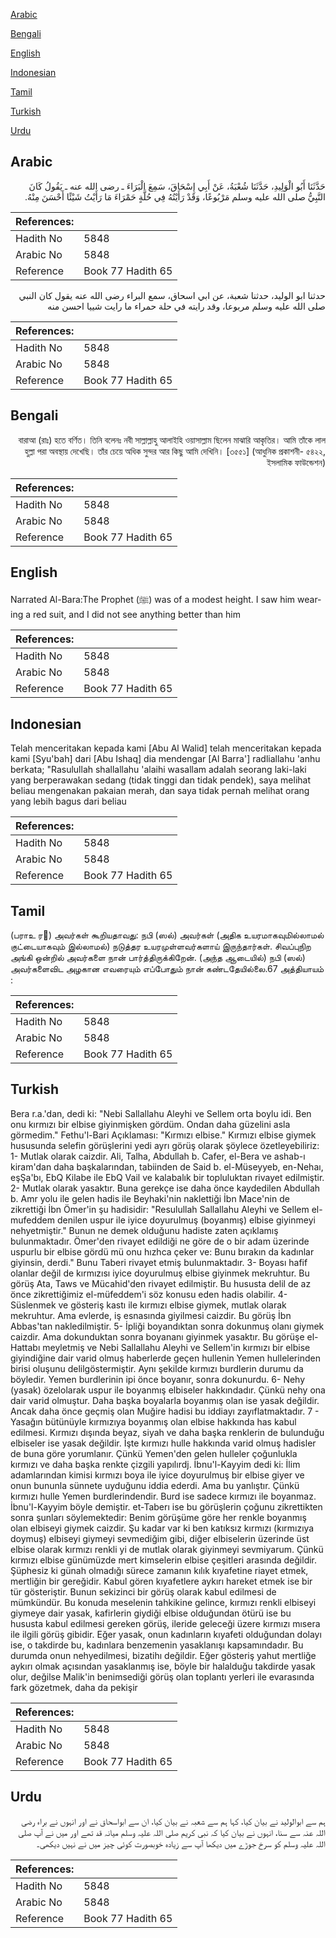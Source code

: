 [Arabic](#arabic)

[Bengali](#bengali)

[English](#english)

[Indonesian](#indonesian)

[Tamil](#tamil)

[Turkish](#turkish)

[Urdu](#urdu)

## Arabic


<div dir="rtl" lang="ar" style={{fontSize:'larger',backgroundColor:'#f8f9fa',padding:20}}>
حَدَّثَنَا أَبُو الْوَلِيدِ، حَدَّثَنَا شُعْبَةُ، عَنْ أَبِي إِسْحَاقَ، سَمِعَ الْبَرَاءَ ـ رضى الله عنه ـ يَقُولُ كَانَ النَّبِيُّ صلى الله عليه وسلم مَرْبُوعًا، وَقَدْ رَأَيْتُهُ فِي حُلَّةٍ حَمْرَاءَ مَا رَأَيْتُ شَيْئًا أَحْسَنَ مِنْهُ‏.‏
</div>
<div style={{backgroundColor:'#f8f9fa',padding:20, marginBottom: 10}}><table> <thead> <tr> <th>References:</th> <th></th> </tr> </thead> <tbody><tr><td>Hadith No</td><td>5848</td></tr><tr><td>Arabic No</td><td>5848</td></tr><tr><td>Reference</td><td>Book 77 Hadith 65</td></tr></tbody></table></div>


<div dir="rtl" lang="ar" style={{fontSize:'larger',backgroundColor:'#f8f9fa',padding:20}}>
حدثنا ابو الوليد، حدثنا شعبة، عن ابي اسحاق، سمع البراء رضى الله عنه يقول كان النبي صلى الله عليه وسلم مربوعا، وقد رايته في حلة حمراء ما رايت شييا احسن منه
</div>
<div style={{backgroundColor:'#f8f9fa',padding:20, marginBottom: 10}}><table> <thead> <tr> <th>References:</th> <th></th> </tr> </thead> <tbody><tr><td>Hadith No</td><td>5848</td></tr><tr><td>Arabic No</td><td>5848</td></tr><tr><td>Reference</td><td>Book 77 Hadith 65</td></tr></tbody></table></div>

## Bengali


<div dir="rtl" lang="bn" style={{fontSize:'larger',backgroundColor:'#f8f9fa',padding:20}}>
বারাআ (রাঃ) হতে বর্ণিত। তিনি বলেনঃ নবী সাল্লাল্লাহু আলাইহি ওয়াসাল্লাম ছিলেন মাঝারি আকৃতির। আমি তাঁকে লাল হুল্লা পরা অবস্থায় দেখেছি। তাঁর চেয়ে অধিক সুন্দর আর কিছু আমি দেখিনি। [৩৫৫১] (আধুনিক প্রকাশনী- ৫৪২২, ইসলামিক ফাউন্ডেশন)
</div>
<div style={{backgroundColor:'#f8f9fa',padding:20, marginBottom: 10}}><table> <thead> <tr> <th>References:</th> <th></th> </tr> </thead> <tbody><tr><td>Hadith No</td><td>5848</td></tr><tr><td>Arabic No</td><td>5848</td></tr><tr><td>Reference</td><td>Book 77 Hadith 65</td></tr></tbody></table></div>

## English


<div dir="ltr" lang="en" style={{fontSize:'larger',backgroundColor:'#f8f9fa',padding:20}}>
Narrated Al-Bara:The Prophet (ﷺ) was of a modest height. I saw him wearing a red suit, and I did not see anything better than him
</div>
<div style={{backgroundColor:'#f8f9fa',padding:20, marginBottom: 10}}><table> <thead> <tr> <th>References:</th> <th></th> </tr> </thead> <tbody><tr><td>Hadith No</td><td>5848</td></tr><tr><td>Arabic No</td><td>5848</td></tr><tr><td>Reference</td><td>Book 77 Hadith 65</td></tr></tbody></table></div>

## Indonesian


<div dir="ltr" lang="id" style={{fontSize:'larger',backgroundColor:'#f8f9fa',padding:20}}>
Telah menceritakan kepada kami [Abu Al Walid] telah menceritakan kepada kami [Syu'bah] dari [Abu Ishaq] dia mendengar [Al Barra'] radliallahu 'anhu berkata; "Rasulullah shallallahu 'alaihi wasallam adalah seorang laki-laki yang berperawakan sedang (tidak tinggi dan tidak pendek), saya melihat beliau mengenakan pakaian merah, dan saya tidak pernah melihat orang yang lebih bagus dari beliau
</div>
<div style={{backgroundColor:'#f8f9fa',padding:20, marginBottom: 10}}><table> <thead> <tr> <th>References:</th> <th></th> </tr> </thead> <tbody><tr><td>Hadith No</td><td>5848</td></tr><tr><td>Arabic No</td><td>5848</td></tr><tr><td>Reference</td><td>Book 77 Hadith 65</td></tr></tbody></table></div>

## Tamil


<div dir="ltr" lang="ta" style={{fontSize:'larger',backgroundColor:'#f8f9fa',padding:20}}>
(பராஉ ர) அவர்கள் கூறியதாவது: நபி (ஸல்) அவர்கள் (அதிக உயரமாகவுமில்லாமல் குட்டையாகவும் இல்லாமல்) நடுத்தர உயரமுள்ளவர்களாய் இருந்தார்கள். சிவப்புநிற அங்கி ஒன்றில் அவர்களை நான் பார்த்திருக்கிறேன். (அந்த ஆடையில்) நபி (ஸல்) அவர்களைவிட அழகான எவரையும் எப்போதும் நான் கண்டதேயில்லை.67 அத்தியாயம் :
</div>
<div style={{backgroundColor:'#f8f9fa',padding:20, marginBottom: 10}}><table> <thead> <tr> <th>References:</th> <th></th> </tr> </thead> <tbody><tr><td>Hadith No</td><td>5848</td></tr><tr><td>Arabic No</td><td>5848</td></tr><tr><td>Reference</td><td>Book 77 Hadith 65</td></tr></tbody></table></div>

## Turkish


<div dir="ltr" lang="tr" style={{fontSize:'larger',backgroundColor:'#f8f9fa',padding:20}}>
Bera r.a.'dan, dedi ki: "Nebi Sallallahu Aleyhi ve Sellem orta boylu idi. Ben onu kırmızı bir elbise giyinmişken gördüm. Ondan daha güzelini asla görmedim." Fethu'l-Bari Açıklaması: "Kırmızı elbise." Kırmızı elbise giymek hususunda selefin görüşlerini yedi ayrı görüş olarak şöylece özetleyebiliriz: 1- Mutlak olarak caizdir. Ali, Talha, Abdullah b. Cafer, el-Bera ve ashab-ı kiram'dan daha başkalarından, tabiinden de Said b. el-Müseyyeb, en-Nehaı, eşŞa'bı, EbQ Kilabe ile EbQ Vail ve kalabalık bir topluluktan rivayet edilmiştir. 2- Mutlak olarak yasaktır. Buna gerekçe ise daha önce kaydedilen Abdullah b. Amr yolu ile gelen hadis ile Beyhaki'nin naklettiği İbn Mace'nin de zikrettiği İbn Ömer'in şu hadisidir: "Resulullah Sallallahu Aleyhi ve Sellem el-mufeddem denilen uspur ile iyice doyurulmuş (boyanmış) elbise giyinmeyi nehyetmiştir." Bunun ne demek olduğunu hadiste zaten açıklamış bulunmaktadır. Ömer'den rivayet edildiği ne göre de o bir adam üzerinde uspurlu bir elbise gördü mü onu hızhca çeker ve: Bunu bırakın da kadınlar giyinsin, derdi." Bunu Taberi rivayet etmiş bulunmaktadır. 3- Boyası hafif olanlar değil de kırmızısı iyice doyurulmuş elbise giyinmek mekruhtur. Bu görüş Ata, Taws ve Mücahid'den rivayet edilmiştir. Bu hususta delil de az önce zikrettiğimiz el-müfeddem'i söz konusu eden hadis olabilir. 4- Süslenmek ve gösteriş kastı ile kırmızı elbise giymek, mutlak olarak mekruhtur. Ama evlerde, iş esnasında giyilmesi caizdir. Bu görüş İbn Abbas'tan nakledilmiştir. 5- İpliği boyandıktan sonra dokunmuş olanı giymek caizdir. Ama dokunduktan sonra boyananı giyinmek yasaktır. Bu görüşe el-Hattabı meyletmiş ve Nebi Sallallahu Aleyhi ve Sellem'in kırmızı bir elbise giyindiğine dair varid olmuş haberlerde geçen hullenin Yemen hullelerinden birisi oluşunu delilgöstermiştir. Aynı şekilde kırmızı burdlerin durumu da böyledir. Yemen burdlerinin ipi önce boyanır, sonra dokunurdu. 6- Nehy (yasak) özelolarak uspur ile boyanmış elbiseler hakkındadır. Çünkü nehy ona dair varid olmuştur. Daha başka boyalarla boyanmış olan ise yasak değildir. Ancak daha önce geçmiş olan Muğire hadisi bu iddiayı zayıflatmaktadır. 7 - Yasağın bütünüyle kırmızıya boyanmış olan elbise hakkında has kabul edilmesi. Kırmızı dışında beyaz, siyah ve daha başka renklerin de bulunduğu elbiseler ise yasak değildir. İşte kırmızı hulle hakkında varid olmuş hadisler de buna göre yorumlanır. Çünkü Yemen'den gelen hulleler çoğunlukla kırmızı ve daha başka renkte çizgili yapılırdj. İbnu'l-Kayyim dedi ki: İlim adamlarından kimisi kırmızı boya ile iyice doyurulmuş bir elbise giyer ve onun bununla sünnete uyduğunu iddia ederdi. Ama bu yanlıştır. Çünkü kırmızı hulle Yemen burdlerindendir. Burd ise sadece kırmızı ile boyanmaz. İbnu'l-Kayyim böyle demiştir. et-Taberı ise bu görüşlerin çoğunu zikrettikten sonra şunları söylemektedir: Benim görüşüme göre her renkle boyanmış olan elbiseyi giymek caizdir. Şu kadar var ki ben katıksız kırmızı (kırmızıya doymuş) elbiseyi giymeyi sevmediğim gibi, diğer elbiselerin üzerinde üst elbise olarak kırmızı renkli yi de mutlak olarak giyinmeyi sevmiyarum. Çünkü kırmızı elbise günümüzde mert kimselerin elbise çeşitleri arasında değildir. Şüphesiz ki günah olmadığı sürece zamanın kılık kıyafetine riayet etmek, mertliğin bir gereğidir. Kabul gören kıyafetlere aykırı hareket etmek ise bir tür gösteriştir. Bunun sekizinci bir görüş olarak kabul edilmesi de mümkündür. Bu konuda meselenin tahkikine gelince, kırmızı renkli elbiseyi giymeye dair yasak, kafirlerin giydiği elbise olduğundan ötürü ise bu hususta kabul edilmesi gereken görüş, ileride geleceği üzere kırmızı mısera ile ilgili görüş gibidir. Eğer yasak, onun kadınların kıyafeti olduğundan dolayı ise, o takdirde bu, kadınlara benzemenin yasaklanışı kapsamındadır. Bu durumda onun nehyedilmesi, bizatihı değildir. Eğer gösteriş yahut mertliğe aykırı olmak açısından yasaklanmış ise, böyle bir halalduğu takdirde yasak olur, değilse Malik'in benimsediği görüş olan toplantı yerleri ile evarasında fark gözetmek, daha da pekişir
</div>
<div style={{backgroundColor:'#f8f9fa',padding:20, marginBottom: 10}}><table> <thead> <tr> <th>References:</th> <th></th> </tr> </thead> <tbody><tr><td>Hadith No</td><td>5848</td></tr><tr><td>Arabic No</td><td>5848</td></tr><tr><td>Reference</td><td>Book 77 Hadith 65</td></tr></tbody></table></div>

## Urdu


<div dir="rtl" lang="ur" style={{fontSize:'larger',backgroundColor:'#f8f9fa',padding:20}}>
ہم سے ابوالولید نے بیان کیا، کہا ہم سے شعبہ نے بیان کیا، ان سے ابواسحاق نے اور انہوں نے براء رضی اللہ عنہ سے سنا، انہوں نے بیان کیا کہ نبی کریم صلی اللہ علیہ وسلم میانہ قد تھے اور میں نے آپ صلی اللہ علیہ وسلم کو سرخ جوڑے میں دیکھا آپ سے زیادہ خوبصورت کوئی چیز میں نے نہیں دیکھی۔
</div>
<div style={{backgroundColor:'#f8f9fa',padding:20, marginBottom: 10}}><table> <thead> <tr> <th>References:</th> <th></th> </tr> </thead> <tbody><tr><td>Hadith No</td><td>5848</td></tr><tr><td>Arabic No</td><td>5848</td></tr><tr><td>Reference</td><td>Book 77 Hadith 65</td></tr></tbody></table></div>